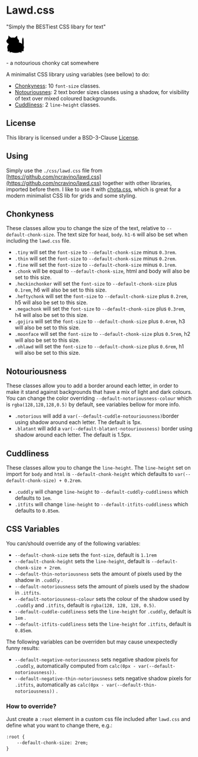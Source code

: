 # Lawd.css

"Simply the BESTiest CSS libary for text" 

<img src="img/chonk.svg" width="50" height="50" alt="The Chonk"> 

\- a notourious chonky cat somewhere  

A minimalist CSS library using variables (see bellow) to do:
- [Chonkyness](#chonkyness): 10 ```font-size``` classes.
- [Notouriousnes](#notouriousness): 2 text border sizes classes using a shadow, for visibility of text over mixed coloured backgrounds.
- [Cuddliness](#cuddliness): 2 ```line-height``` classes.

## License

This library is licensed under a BSD-3-Clause [License](./LICENSE).

## Using

Simply use the ```./css/lawd.css``` file from [https://github.com/ncravino/lawd.css](https://github.com/ncravino/lawd.css) together with other libraries, imported before them. I like to use it with [chota.css](https://jenil.github.io/chota/), which is great for a modern minimalist CSS lib for grids and some styling.

## Chonkyness
These classes allow you to change the size of the text, relative to ```--default-chonk-size```.
The text size for ```head```, ```body```. ```h1-6``` will also be set when including the ```lawd.css``` file.

- ```.tiny``` will set the ```font-size``` to ```--default-chonk-size``` minus ```0.3rem```.
- ```.thin``` will set the ```font-size``` to ```--default-chonk-size``` minus ```0.2rem```.
- ```.fine``` will set the ```font-size``` to ```--default-chonk-size``` minus ```0.1rem```.
- ```.chonk``` will be equal to ```--default-chonk-size```, html and body will also be set to this size.
- ```.heckinchonker``` will set the ```font-size``` to ```--default-chonk-size``` plus ```0.1rem```,
    h6 will also be set to this size.
- ```.heftychonk``` will set the ```font-size``` to ```--default-chonk-size``` plus ```0.2rem```, h5 will
    also be set to this size.
- ```.megachonk``` will set the ```font-size``` to ```--default-chonk-size``` plus ```0.3rem```, h4 will
    also be set to this size.
- ```.gojira``` will set the ```font-size``` to ```--default-chonk-size``` plus ```0.4rem```, h3 will
    also be set to this size.
- ```.moonface``` will set the ```font-size``` to ```--default-chonk-size``` plus ```0.5rem```, h2 will
    also be set to this size.
- ```.ohlawd``` will set the ```font-size``` to ```--default-chonk-size``` plus ```0.6rem```, h1 will also be
    set to this size.

## Notouriousness
These classes allow you to add a border around each letter, in order to make it stand against backgrounds that have a mix of light and dark colours.
You can change the color overriding ```--default-notoriousness-colour``` which is ```rgba(128,128,128,0.5)``` by default, see variables bellow for more info.

- ```.notorious``` will add a ```var(--default-cuddle-notouriousness)```border using shadow around each letter. The default is 1px.
- ```.blatant``` will add a ```var(--default-blatant-notouriousness)``` border using shadow around each letter. The default is 1.5px.

## Cuddliness

These classes allow you to change the ```line-height```.
The ```line-height``` set on import for ```body``` and ```html``` is ```--default-chonk-height``` which defaults to ```var(--default-chonk-size) + 0.2rem```.

- ```.cuddly``` will change ```line-height``` to ```--default-cuddly-cuddliness```
    which defaults to ```1em```.
- ```.itfits``` will change ```line-height``` to ```--default-itfits-cuddliness```
    which defaults to ```0.85em```.

## CSS Variables

You can/should override any of the following variables:

- ```--default-chonk-size``` sets the ```font-size```, default is ```1.1rem```
- ```--default-chonk-height``` sets the ```line-height```, default is ```--default-chonk-size + 2rem```.
- ```--default-thin-notoriousness``` sets the amount of pixels used by the shadow in ```.cuddly``` .
- ```--default-notoriousness``` sets the amount of pixels used by the shadow in ```.itfits```.
- ```--default-notoriousness-colour``` sets the colour of the shadow used by ```.cuddly``` and ```.itfits```, default is ```rgba(128, 128, 128, 0.5)```.
- ```--default-cuddle-cuddliness``` sets the ```line-height``` for ```.cuddly```, default is ```1em``` .
- ```--default-itfits-cuddliness``` sets the ```line-height``` for ```.itfits```, default is ```0.85em```.

The following variables can be overriden but may cause unexpectedly funny results:
- ```--default-negative-notoriousness``` sets negative shadow pixels for ```.cuddly```, automatically computed from ```calc(0px - var(--default-notoriousness))```.
- ```--default-negative-thin-notoriousness``` sets negative shadow pixels for ```.itfits```, automatically as ```calc(0px - var(--default-thin-notoriousness))```  .

### How to override?

Just create a ```:root``` element in a custom css file included after ```lawd.css``` and define what you want to change there, e.g.:
```
:root {
    --default-chonk-size: 2rem;
}
```